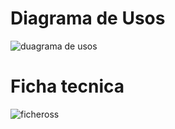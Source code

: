 # Diagrama de Usos

![duagrama de usos](https://user-images.githubusercontent.com/56443132/82160855-6b3f8f80-9898-11ea-82b1-330ee92f427e.JPG)

# Ficha tecnica 

![ficheross](https://user-images.githubusercontent.com/56443132/82160841-5236de80-9898-11ea-9dc1-843b8557f060.JPG)

